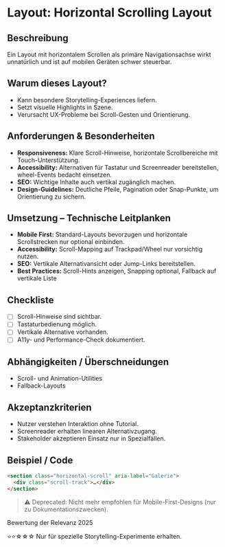 # Layout: Horizontal Scrolling Layout

## Beschreibung
Ein Layout mit horizontalem Scrollen als primäre Navigationsachse wirkt unnatürlich und ist auf mobilen Geräten schwer steuerbar.

## Warum dieses Layout?
- Kann besondere Storytelling-Experiences liefern.
- Setzt visuelle Highlights in Szene.
- Verursacht UX-Probleme bei Scroll-Gesten und Orientierung.

## Anforderungen & Besonderheiten
- **Responsiveness:** Klare Scroll-Hinweise, horizontale Scrollbereiche mit Touch-Unterstützung.
- **Accessibility:** Alternativen für Tastatur und Screenreader bereitstellen, wheel-Events bedacht einsetzen.
- **SEO:** Wichtige Inhalte auch vertikal zugänglich machen.
- **Design-Guidelines:** Deutliche Pfeile, Pagination oder Snap-Punkte, um Orientierung zu sichern.

## Umsetzung – Technische Leitplanken
- **Mobile First:** Standard-Layouts bevorzugen und horizontale Scrollstrecken nur optional einbinden.
- **Accessibility:** Scroll-Mapping auf Trackpad/Wheel nur vorsichtig nutzen.
- **SEO:** Vertikale Alternativansicht oder Jump-Links bereitstellen.
- **Best Practices:** Scroll-Hints anzeigen, Snapping optional, Fallback auf vertikale Liste

## Checkliste
- [ ] Scroll-Hinweise sind sichtbar.
- [ ] Tastaturbedienung möglich.
- [ ] Vertikale Alternative vorhanden.
- [ ] A11y- und Performance-Check dokumentiert.

## Abhängigkeiten / Überschneidungen
- Scroll- und Animation-Utilities
- Fallback-Layouts

## Akzeptanzkriterien
- Nutzer verstehen Interaktion ohne Tutorial.
- Screenreader erhalten linearen Alternativzugang.
- Stakeholder akzeptieren Einsatz nur in Spezialfällen.

## Beispiel / Code
```html
<section class="horizontal-scroll" aria-label="Galerie">
  <div class="scroll-track">…</div>
</section>
```

> ⚠️ Deprecated: Nicht mehr empfohlen für Mobile-First-Designs (nur zu Dokumentationszwecken).

Bewertung der Relevanz 2025

⭐⭐☆☆☆ Nur für spezielle Storytelling-Experimente erhalten.
